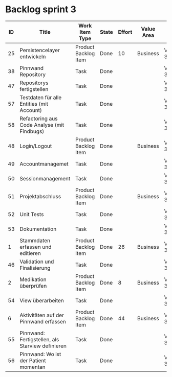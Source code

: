 # Backlog sprint 3

| ID | Title                                            | Work Item Type       | State | Effort | Value Area | Iteration Path     |
|----|--------------------------------------------------|----------------------|-------|--------|------------|--------------------|
| 25 | Persistencelayer entwickeln                      | Product Backlog Item | Done  | 10     | Business   | VaadinApp\Sprint 3 |
| 38 | Pinnwand Repository                              | Task                 | Done  |        |            | VaadinApp\Sprint 3 |
| 47 | Repositorys fertigstellen                        | Task                 | Done  |        |            | VaadinApp\Sprint 3 |
| 57 | Testdaten für alle Entities (mit Account)        | Task                 | Done  |        |            | VaadinApp\Sprint 3 |
| 58 | Refactoring aus Code Analyse (mit Findbugs)      | Task                 | Done  |        |            | VaadinApp\Sprint 3 |
| 48 | Login/Logout                                     | Product Backlog Item | Done  |        | Business   | VaadinApp\Sprint 3 |
| 49 | Accountmanagemet                                 | Task                 | Done  |        |            | VaadinApp\Sprint 3 |
| 50 | Sessionmanagement                                | Task                 | Done  |        |            | VaadinApp\Sprint 3 |
| 51 | Projektabschluss                                 | Product Backlog Item | Done  |        | Business   | VaadinApp\Sprint 3 |
| 52 | Unit Tests                                       | Task                 | Done  |        |            | VaadinApp\Sprint 3 |
| 53 | Dokumentation                                    | Task                 | Done  |        |            | VaadinApp\Sprint 3 |
| 1  | Stammdaten erfassen und editieren                | Product Backlog Item | Done  | 26     | Business   | VaadinApp\Sprint 3 |
| 46 | Validation und Finalisierung                     | Task                 | Done  |        |            | VaadinApp\Sprint 3 |
| 2  | Medikation überprüfen                            | Product Backlog Item | Done  | 8      | Business   | VaadinApp\Sprint 3 |
| 54 | View überarbeiten                                | Task                 | Done  |        |            | VaadinApp\Sprint 3 |
| 6  | Aktivitäten auf der Pinnwand erfassen            | Product Backlog Item | Done  | 44     | Business   | VaadinApp\Sprint 3 |
| 55 | Pinnwand: Fertigstellen, als Starview definieren | Task                 | Done  |        |            | VaadinApp\Sprint 3 |
| 56 | Pinnwand: Wo ist der Patient momentan            | Task                 | Done  |        |            | VaadinApp\Sprint 3 |


